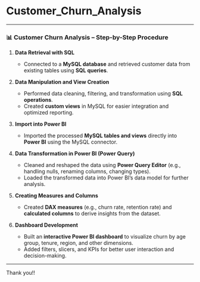 # Customer_Churn_Analysis

---

### 📊 **Customer Churn Analysis – Step-by-Step Procedure**

1. **Data Retrieval with SQL**

   * Connected to a **MySQL database** and retrieved customer data from existing tables using **SQL queries**.

2. **Data Manipulation and View Creation**

   * Performed data cleaning, filtering, and transformation using **SQL operations**.
   * Created **custom views** in MySQL for easier integration and optimized reporting.

3. **Import into Power BI**

   * Imported the processed **MySQL tables and views** directly into **Power BI** using the MySQL connector.

4. **Data Transformation in Power BI (Power Query)**

   * Cleaned and reshaped the data using **Power Query Editor** (e.g., handling nulls, renaming columns, changing types).
   * Loaded the transformed data into Power BI’s data model for further analysis.

5. **Creating Measures and Columns**

   * Created **DAX measures** (e.g., churn rate, retention rate) and **calculated columns** to derive insights from the dataset.

6. **Dashboard Development**

   * Built an **interactive Power BI dashboard** to visualize churn by age group, tenure, region, and other dimensions.
   * Added filters, slicers, and KPIs for better user interaction and decision-making.

---

Thank you!!
